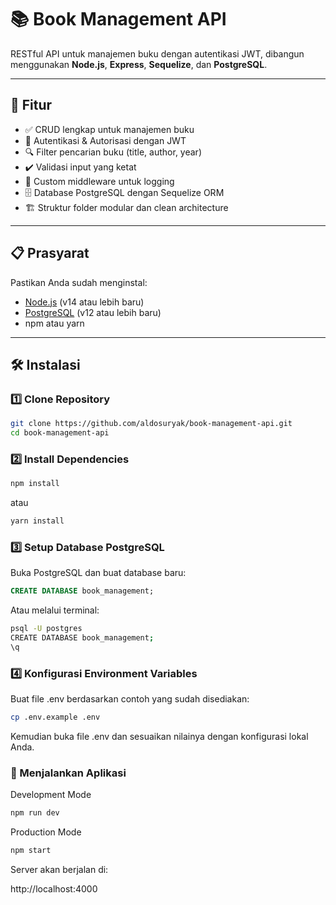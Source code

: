 # 📚 Book Management API

RESTful API untuk manajemen buku dengan autentikasi JWT, dibangun menggunakan **Node.js**, **Express**, **Sequelize**, dan **PostgreSQL**.

---

## 🚀 Fitur

- ✅ CRUD lengkap untuk manajemen buku  
- 🔐 Autentikasi & Autorisasi dengan JWT  
- 🔍 Filter pencarian buku (title, author, year)  
- ✔️ Validasi input yang ketat  
- 📝 Custom middleware untuk logging  
- 🗄️ Database PostgreSQL dengan Sequelize ORM  
- 🏗️ Struktur folder modular dan clean architecture  

---

## 📋 Prasyarat

Pastikan Anda sudah menginstal:

- [Node.js](https://nodejs.org/) (v14 atau lebih baru)  
- [PostgreSQL](https://www.postgresql.org/) (v12 atau lebih baru)  
- npm atau yarn

---

## 🛠️ Instalasi

### 1️⃣ Clone Repository

```bash
git clone https://github.com/aldosuryak/book-management-api.git
cd book-management-api
```

### 2️⃣ Install Dependencies

```bash
npm install
```

atau 

```bash
yarn install
```

### 3️⃣ Setup Database PostgreSQL

Buka PostgreSQL dan buat database baru:
```sql
CREATE DATABASE book_management;
```

Atau melalui terminal:
```bash
psql -U postgres
CREATE DATABASE book_management;
\q
```

### 4️⃣ Konfigurasi Environment Variables

Buat file .env berdasarkan contoh yang sudah disediakan:
```bash
cp .env.example .env
```
Kemudian buka file .env dan sesuaikan nilainya dengan konfigurasi lokal Anda.

### 🎯 Menjalankan Aplikasi

Development Mode
```bash
npm run dev
```

Production Mode
```bash
npm start
```

Server akan berjalan di:

http://localhost:4000

